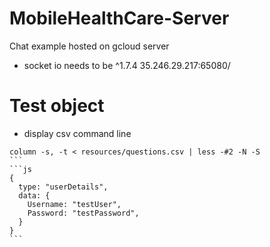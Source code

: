 # MobileHealthCare-Server
Chat example hosted on gcloud server
* socket io needs to be ^1.7.4
35.246.29.217:65080/

# Test object

* display csv command line 
````
column -s, -t < resources/questions.csv | less -#2 -N -S
```
```js
{
  type: "userDetails",
  data: {
    Username: "testUser",
    Password: "testPassword",
  }
}
```